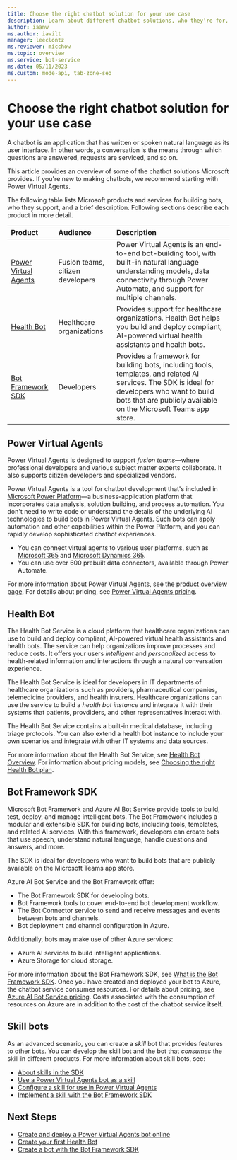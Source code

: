 ```yaml
---
title: Choose the right chatbot solution for your use case
description: Learn about different chatbot solutions, who they're for, and when to use them.
author: iaanw
ms.author: iawilt
manager: leeclontz
ms.reviewer: micchow
ms.topic: overview
ms.service: bot-service
ms.date: 05/11/2023
ms.custom: mode-api, tab-zone-seo
---
```


# Choose the right chatbot solution for your use case

A chatbot is an application that has written or spoken natural language as its user interface. In other words, a conversation is the means through which questions are answered, requests are serviced, and so on.

This article provides an overview of some of the chatbot solutions Microsoft provides. If you're new to making chatbots, we recommend starting with Power Virtual Agents.

The following table lists Microsoft products and services for building bots, who they support, and a brief description. Following sections describe each product in more detail.

| Product | Audience | Description |
|:-|:-|:-|
| [Power Virtual Agents](#power-virtual-agents) | Fusion teams, citizen developers | Power Virtual Agents is an end-to-end bot-building tool, with built-in natural language understanding models, data connectivity through Power Automate, and support for multiple channels. |
| [Health Bot](#health-bot) | Healthcare organizations | Provides support for healthcare organizations. Health Bot helps you build and deploy compliant, AI-powered virtual health assistants and health bots. |
| [Bot Framework SDK](#bot-framework-sdk) | Developers | Provides a framework for building bots, including tools, templates, and related AI services. The SDK is ideal for developers who want to build bots that are publicly available on the Microsoft Teams app store. |

## Power Virtual Agents

Power Virtual Agents is designed to support _fusion teams_&mdash;where professional developers and various subject matter experts collaborate. It also supports citizen developers and specialized vendors.

Power Virtual Agents is a tool for chatbot development that's included in [Microsoft Power Platform](https://powerplatform.microsoft.com/)&mdash;a business-application platform that incorporates data analysis, solution building, and process automation.
You don't need to write code or understand the details of the underlying AI technologies to build bots in Power Virtual Agents.
Such bots can apply automation and other capabilities within the Power Platform, and you can rapidly develop sophisticated chatbot experiences.

- You can connect virtual agents to various user platforms, such as [Microsoft 365](https://www.microsoft.com/microsoft-365) and [Microsoft Dynamics 365](https://dynamics.microsoft.com/).
- You can use over 600 prebuilt data connectors, available through Power Automate.

For more information about Power Virtual Agents, see the [product overview page](https://powervirtualagents.microsoft.com). For details about pricing, see [Power Virtual Agents pricing](https://powervirtualagents.microsoft.com/pricing/).

## Health Bot

The Health Bot Service is a cloud platform that healthcare organizations can use to build and deploy compliant, AI-powered virtual health assistants and health bots. The service can help organizations improve processes and reduce costs. It offers your users _intelligent_ and _personalized_ access to health-related information and interactions through a natural conversation experience.

The Health Bot Service is ideal for developers in IT departments of healthcare organizations such as providers, pharmaceutical companies, telemedicine providers, and health insurers. Healthcare organizations can use the service to build a _health bot instance_ and integrate it with their systems that patients, provdiders, and other representatives interact with.

The Health Bot Service contains a built-in medical database, including triage protocols. You can also extend a health bot instance to include your own scenarios and integrate with other IT systems and data sources.

For more information about the Health Bot Service, see [Health Bot Overview](/azure/health-bot/overview). For information about pricing models, see [Choosing the right Health Bot plan](/azure/health-bot/resources/pricing-details).

## Bot Framework SDK

Microsoft Bot Framework and Azure AI Bot Service provide tools to build, test, deploy, and manage intelligent bots. The Bot Framework includes a modular and extensible SDK for building bots, including tools, templates, and related AI services. With this framework, developers can create bots that use speech, understand natural language, handle questions and answers, and more.

The SDK is ideal for developers who want to build bots that are publicly available on the Microsoft Teams app store.

Azure AI Bot Service and the Bot Framework offer:

- The Bot Framework SDK for developing bots.
- Bot Framework tools to cover end-to-end bot development workflow.
- The Bot Connector service to send and receive messages and events between bots and channels.
- Bot deployment and channel configuration in Azure.

Additionally, bots may make use of other Azure services:

- Azure AI services to build intelligent applications.
- Azure Storage for cloud storage.

For more information about the Bot Framework SDK, see [What is the Bot Framework SDK](bot-service-overview.md).
Once you have created and deployed your bot to Azure, the chatbot service consumes resources.
For details about pricing, see [Azure AI Bot Service pricing](https://azure.microsoft.com/pricing/details/bot-services/).
Costs associated with the consumption of resources on Azure are in addition to the cost of the chatbot service itself.

## Skill bots

As an advanced scenario, you can create a _skill_ bot that provides features to other bots. You can develop the skill bot and the bot that _consumes_ the skill in different products. For more information about skill bots, see:

- [About skills in the SDK](./v4sdk/skills-conceptual.md)
- [Use a Power Virtual Agents bot as a skill](/power-virtual-agents/advanced-use-pva-as-a-skill)
- [Configure a skill for use in Power Virtual Agents](/power-virtual-agents/configuration-add-skills)
- [Implement a skill with the Bot Framework SDK](./v4sdk/skill-implement-skill.md)

## Next Steps

- [Create and deploy a Power Virtual Agents bot online](/power-virtual-agents/fundamentals-get-started)
- [Create your first Health Bot](/azure/health-bot/quickstart-createyourhealthcarebot)
- [Create a bot with the Bot Framework SDK](bot-service-quickstart-create-bot.md)

